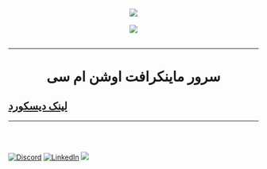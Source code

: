
<br/>  

<div align="center"><img src="https://github-readme-stats.vercel.app/api?username=alireza009d&theme=shadow_green&hide_border=true&include_all_commits=false&count_private=true" align="center" /></div>  

<br/>  

<div align="center"><img src="https://github-readme-stats.vercel.app/api/top-langs/?username=alireza009d&theme=shadow_green&hide_border=true&include_all_commits=false&count_private=true&layout=compact" align="center" /></div>  

<br>
<hr>
<h1 align="center">سرور ماینکرافت اوشن ام سی</h1>

<a href="https://discord.gg/dh3Rwar5V2" align="center"> <h2>لینک دیسکورد</h2> </a>

<hr>
<br><br>  

[![Discord](https://img.shields.io/badge/Discord-%237289DA.svg?logo=discord&logoColor=white)](https://discord.gg/dh3Rwar5V2)
[![LinkedIn](https://img.shields.io/badge/LinkedIn-%230077B5.svg?logo=linkedin&logoColor=white)](https://linkedin.com/in/alireza009d) 
[![](https://visitcount.itsvg.in/api?id=alireza009d&icon=9&color=3)](https://discord.gg/dh3Rwar5V2)
